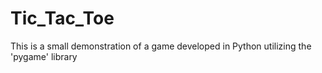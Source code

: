 # Tic_Tac_Toe
This is a small demonstration of a game developed in Python utilizing the 'pygame' library
